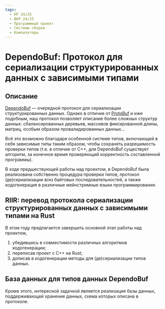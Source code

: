 ```yaml
---
tags:
  - КР 24/25
  - ВКР 24/25
  - Программный проект
  - Системы сборки
  - Компиляторы
---
```


# DependoBuf: Протокол для сериализации структурированных данных с зависимыми типами

## Описание

[DependoBuf](https://github.com/SphericalPotatoInVacuum/DependoBuf) &mdash;
очередной протокол для сериализации структурированных данных. Однако в отличие
от [ProtoBuf](https://protobuf.dev) и иже подобным, наш протокол позволяет
описание более сложных структур данных: сбалансированных деревьев, массивов
фиксированной длины, матриц, особым образом провалидированных данных...

Всё это возможно благодаря особенной системе типов, включающей в себя зависимые
типы таким образом, чтобы сохранять разрешимость проверки типов (т.е. в отличие
от C++, для DependoBuf существует алгоритм, за конечное время проверяющий
корректность составленной программы).

В ходе предшествующей работы над проектом, в DependoBuf была реализована
собственно процедура проверки типов, протокол (де)сериализации в/из байтовых
последовательностей, а также кодогенерация в различные мейнстримные языки
программирования.

## RIIR: перевод протокола сериализации структурированных данных с зависимыми типами на Rust

В этом году предлагается завершить основной этап работы над проектом,

1. убедившись в совместимости различных алгоритмов кодогенерации;
2. переписав проект с C++ на Rust;
3. дописав в кодогенерации методы для (де)сериализации типов данных.

## База данных для типов данных DependoBuf

Кроме этого, интересной задачкой является реализация базы данных, поддерживающей
хранение данных, схема которых описана в протоколе.
